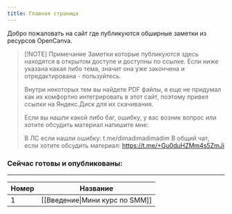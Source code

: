 ```yaml
---
title: Главная страница
---
```

Добро пожаловать на сайт где публикуются обширные заметки из ресурсов OpenCanva.


> [!NOTE] Примечание
> Заметки которые публикуются здесь находятся в открытом доступе и доступны по ссылке. Если ниже указана какая либо тема, значит она уже закончена и отредактирована - пользуйтесь.
> 
> Внутри некоторых тем вы найдете PDF файлы, я еще не придумал как их комфортно интегрировать в этот сайт, поэтому привел ссылки на Яндекс.Диск для их скачивания.
> 
> Если вы нашли какой либо баг, ошибку, у вас возник вопрос или хотите обсудить материал напишите мне:
> 
> В ЛС если нашли ошибку: t.me/dimadimadimadim
> В общий чат, если хотите обсудить материал: https://t.me/+Gu0duHZMm4s5ZmJi


### Сейчас готовы и опубликованы:

<hr>

| Номер | Название                       |
| ----- | ------------------------------ |
| 1     | [[Введение\|Мини курс по SMM]] |
